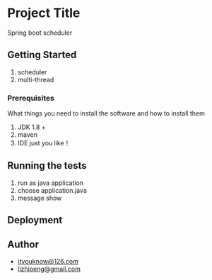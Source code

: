 # Project Title

Spring boot scheduler

## Getting Started

1. scheduler
2. multi-thread

### Prerequisites

What things you need to install the software and how to install them

1. JDK 1.8 +
2. maven
3. IDE just you like！

## Running the tests

1. run as java application
2. choose application.java
3. message show


## Deployment



## Author

* ityouknow@126.com
* lizhipeng@gmail.com



